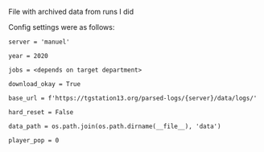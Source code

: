 File with archived data from runs I did


Config settings were as follows:

    server = 'manuel'
    
    year = 2020
    
    jobs = <depends on target department>
    
    download_okay = True
    
    base_url = f'https://tgstation13.org/parsed-logs/{server}/data/logs/'
    
    hard_reset = False
    
    data_path = os.path.join(os.path.dirname(__file__), 'data')
    
    player_pop = 0
